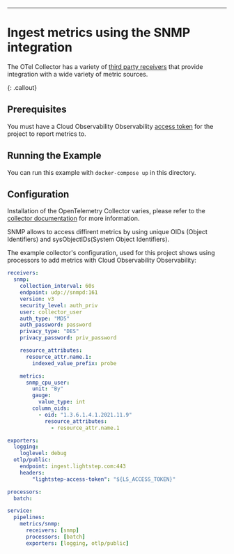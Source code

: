 ---
# Ingest metrics using the SNMP integration

The OTel Collector has a variety of [third party receivers](https://github.com/open-telemetry/opentelemetry-collector-contrib/tree/master/receiver) that provide integration with a wide variety of metric sources.

{: .callout}

## Prerequisites

You must have a Cloud Observability Observability [access token](/docs/create-and-manage-access-tokens) for the project to report metrics to.

## Running the Example

You can run this example with `docker-compose up` in this directory.

## Configuration

Installation of the OpenTelemetry Collector varies, please refer to the [collector documentation](https://opentelemetry.io/docs/collector/) for more information.

SNMP allows to access diffirent metrics by using unique OIDs (Object Identifiers) and sysObjectIDs(System Object Identifiers).

The example collector's configuration, used for this project shows using processors to add metrics with Cloud Observability Observability:

``` yaml
receivers:
  snmp:
    collection_interval: 60s
    endpoint: udp://snmpd:161
    version: v3
    security_level: auth_priv
    user: collector_user
    auth_type: "MD5"
    auth_password: password
    privacy_type: "DES"
    privacy_password: priv_password

    resource_attributes:
      resource_attr.name.1:
        indexed_value_prefix: probe

    metrics:
      snmp_cpu_user:
        unit: "By"
        gauge:
          value_type: int
        column_oids:
          - oid: "1.3.6.1.4.1.2021.11.9"
            resource_attributes:
              - resource_attr.name.1

exporters:
  logging:
    loglevel: debug
  otlp/public:
    endpoint: ingest.lightstep.com:443
    headers:
        "lightstep-access-token": "${LS_ACCESS_TOKEN}"

processors:
  batch:

service:
  pipelines:
    metrics/snmp:
      receivers: [snmp]
      processors: [batch]
      exporters: [logging, otlp/public]

```
